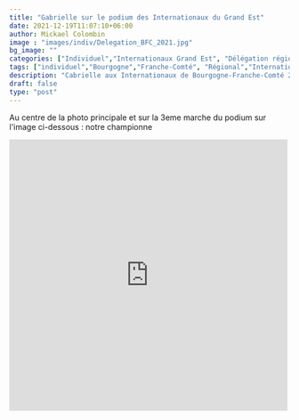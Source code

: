 ```yaml
---
title: "Gabrielle sur le podium des Internationaux du Grand Est"
date: 2021-12-19T11:07:10+06:00
author: Mickael Colombin
image : "images/indiv/Delegation_BFC_2021.jpg"
bg_image: ""
categories: ["Individuel","Internationaux Grand Est", "Délégation régionale"]
tags: ["individuel","Bourgogne","Franche-Comté", "Régional","Internationaux"]
description: "Cabrielle aux Internationaux de Bourgogne-Franche-Comté 2021"
draft: false
type: "post"
---
```


Au centre de la photo principale et sur la 3eme marche du podium sur l'image ci-dessous : notre championne <i class="ion-happy-outline"></i>

<iframe src="https://www.facebook.com/plugins/post.php?href=https%3A%2F%2Fwww.facebook.com%2Fvauvillers.tennisdetable%2Fposts%2F1296505610817697&show_text=true&width=500" width="500" height="488" style="border:none;overflow:hidden" scrolling="no" frameborder="0" allowfullscreen="true" allow="autoplay; clipboard-write; encrypted-media; picture-in-picture; web-share"></iframe>